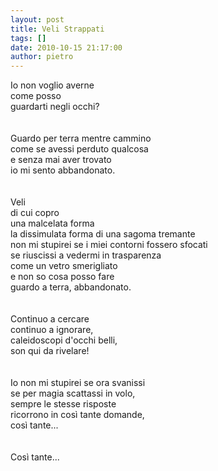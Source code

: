 ```yaml
---
layout: post
title: Veli Strappati
tags: []
date: 2010-10-15 21:17:00
author: pietro
---
```

Io non voglio averne<br/>come posso<br/>guardarti negli occhi?<br/><br/><br/>Guardo per terra mentre cammino<br/>come se avessi perduto qualcosa<br/>e senza mai aver trovato<br/>io mi sento abbandonato.<br/><br/><br/>Veli<br/>di cui copro<br/>una malcelata forma<br/>la dissimulata forma di una sagoma tremante<br/>non mi stupirei se i miei contorni fossero sfocati<br/>se riuscissi a vedermi in trasparenza<br/>come un vetro smerigliato<br/>e non so cosa posso fare<br/>guardo a terra, abbandonato.<br/><br/><br/>Continuo a cercare<br/>continuo a ignorare,<br/>caleidoscopi d'occhi belli,<br/>son qui da rivelare!<br/><br/><br/>Io non mi stupirei se ora svanissi<br/>se per magia scattassi in volo,<br/>sempre le stesse risposte<br/>ricorrono in così tante domande,<br/>così tante... <br/><br/><br/>Così tante...<br/>
